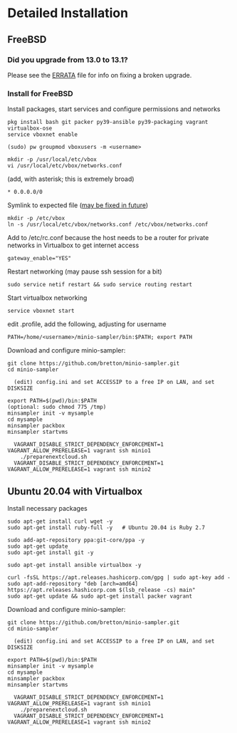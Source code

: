 # Detailed Installation

## FreeBSD

### Did you upgrade from 13.0 to 13.1?
Please see the [ERRATA](ERRATA.md) file for info on fixing a broken upgrade.

### Install for FreeBSD
Install packages, start services and configure permissions and networks
```
pkg install bash git packer py39-ansible py39-packaging vagrant virtualbox-ose
service vboxnet enable
    
(sudo) pw groupmod vboxusers -m <username>

mkdir -p /usr/local/etc/vbox
vi /usr/local/etc/vbox/networks.conf
```

(add, with asterisk; this is extremely broad)
```
* 0.0.0.0/0
```

Symlink to expected file ([may be fixed in future](https://bugs.freebsd.org/bugzilla/show_bug.cgi?id=266845#c2))
```
mkdir -p /etc/vbox
ln -s /usr/local/etc/vbox/networks.conf /etc/vbox/networks.conf
```

Add to /etc/rc.conf because the host needs to be a router for private networks in Virtualbox to get internet access
```
gateway_enable="YES"
```

Restart networking (may pause ssh session for a bit)
```
sudo service netif restart && sudo service routing restart
```

Start virtualbox networking
```
service vboxnet start
```

edit .profile, add the following, adjusting for username
```
PATH=/home/<username>/minio-sampler/bin:$PATH; export PATH
```

Download and configure minio-sampler:
```
git clone https://github.com/bretton/minio-sampler.git
cd minio-sampler

  (edit) config.ini and set ACCESSIP to a free IP on LAN, and set DISKSIZE

export PATH=$(pwd)/bin:$PATH
(optional: sudo chmod 775 /tmp)
minsampler init -v mysample
cd mysample
minsampler packbox
minsampler startvms

  VAGRANT_DISABLE_STRICT_DEPENDENCY_ENFORCEMENT=1 VAGRANT_ALLOW_PRERELEASE=1 vagrant ssh minio1
    ./preparenextcloud.sh
  VAGRANT_DISABLE_STRICT_DEPENDENCY_ENFORCEMENT=1 VAGRANT_ALLOW_PRERELEASE=1 vagrant ssh minio2
```

## Ubuntu 20.04 with Virtualbox
Install necessary packages
```
sudo apt-get install curl wget -y
sudo apt-get install ruby-full -y   # Ubuntu 20.04 is Ruby 2.7

sudo add-apt-repository ppa:git-core/ppa -y
sudo apt-get update
sudo apt-get install git -y

sudo apt-get install ansible virtualbox -y

curl -fsSL https://apt.releases.hashicorp.com/gpg | sudo apt-key add -
sudo apt-add-repository "deb [arch=amd64] https://apt.releases.hashicorp.com $(lsb_release -cs) main"
sudo apt-get update && sudo apt-get install packer vagrant
```

Download and configure minio-sampler:
```
git clone https://github.com/bretton/minio-sampler.git
cd minio-sampler

  (edit) config.ini and set ACCESSIP to a free IP on LAN, and set DISKSIZE

export PATH=$(pwd)/bin:$PATH
minsampler init -v mysample
cd mysample
minsampler packbox
minsampler startvms

  VAGRANT_DISABLE_STRICT_DEPENDENCY_ENFORCEMENT=1 VAGRANT_ALLOW_PRERELEASE=1 vagrant ssh minio1
    ./preparenextcloud.sh
  VAGRANT_DISABLE_STRICT_DEPENDENCY_ENFORCEMENT=1 VAGRANT_ALLOW_PRERELEASE=1 vagrant ssh minio2
```

